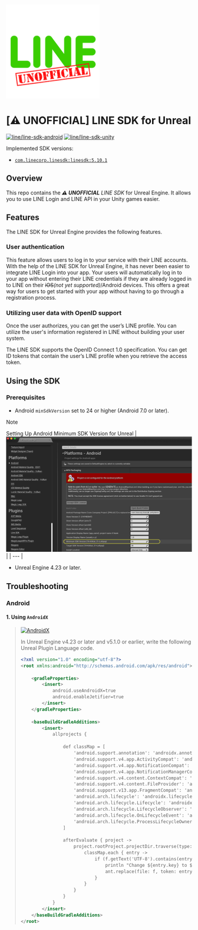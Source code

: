 <img src="document/image/UNOFFICIAL_Line_SDK_icon.png"  width="254">   

# [⚠️ UNOFFICIAL] LINE SDK for Unreal

[![line/line-sdk-android](https://img.shields.io/badge/GitHub-line/line--sdk--android-51A687?logo=github&logoColor=white)](https://github.com/line/line-sdk-android)
[![line/line-sdk-unity](https://img.shields.io/badge/GitHub-line/line--sdk--unity-51A687?logo=github&logoColor=white)](https://github.com/line/line-sdk-unity)

Implemented SDK versions:

- [`com.linecorp.linesdk:linesdk:5.10.1`](https://mvnrepository.com/artifact/com.linecorp.linesdk/linesdk/5.10.1)

## Overview

This repo contains the _**⚠️ UNOFFICIAL** LINE SDK_ for Unreal Engine. It allows you to use LINE Login and LINE API in your Unity games easier.

## Features

The LINE SDK for Unreal Engine provides the following features.

### User authentication

This feature allows users to log in to your service with their LINE accounts. With the help of the LINE SDK for Unreal Engine, it has never been easier to integrate LINE Login into your app. Your users will automatically log in to your app without entering their LINE credentials if they are already logged in to LINE on their <del>iOS</del>_(not yet supported)_/Android devices. This offers a great way for users to get started with your app without having to go through a registration process.

### Utilizing user data with OpenID support

Once the user authorizes, you can get the user’s LINE profile. You can utilize the user's information registered in LINE without building your user system.

The LINE SDK supports the OpenID Connect 1.0 specification. You can get ID tokens that contain the user’s LINE profile when you retrieve the access token.

## Using the SDK

### Prerequisites

* Android `minSdkVersion` set to 24 or higher (Android 7.0 or later).

> [!NOTE]
> Setting Up Android Minimum SDK Version for Unreal
> | <img src="document/image/readme_minSdkVersion_24.png"  width="650"> |
> | --- |

* Unreal Engine 4.23 or later.

## Troubleshooting

### Android

#### 1. Using `AndroidX`

>  [![AndroidX](https://img.shields.io/badge/Android_Developers-AndroidX_overview-a4c639?logo=android&logoColor=white&style=for-the-badge)](https://developer.android.com/jetpack/androidx)
> 
> In Unreal Engine v4.23 or later and v5.1.0 or earlier, write the following Unreal Plugin Language code.
> 
> ```xml
> <?xml version="1.0" encoding="utf-8"?>
> <root xmlns:android="http://schemas.android.com/apk/res/android">
> 
>     <gradleProperties>
>         <insert>
>             android.useAndroidX=true
>             android.enableJetifier=true
>         </insert>
>     </gradleProperties>
> 
>     <baseBuildGradleAdditions>
>         <insert>
>             allprojects {
> 
>                 def classMap = [
>                     'android.support.annotation': 'androidx.annotation',
>                     'android.support.v4.app.ActivityCompat': 'androidx.core.app.ActivityCompat',
>                     'android.support.v4.app.NotificationCompat': 'androidx.core.app.NotificationCompat',
>                     'android.support.v4.app.NotificationManagerCompat': 'androidx.core.app.NotificationManagerCompat',
>                     'android.support.v4.content.ContextCompat': 'androidx.core.content.ContextCompat',
>                     'android.support.v4.content.FileProvider': 'androidx.core.content.FileProvider',
>                     'android.support.v13.app.FragmentCompat': 'androidx.legacy.app.FragmentCompat',
>                     'android.arch.lifecycle': 'androidx.lifecycle',
>                     'android.arch.lifecycle.Lifecycle': 'androidx.lifecycle.Lifecycle',
>                     'android.arch.lifecycle.LifecycleObserver': 'androidx.lifecycle.LifecycleObserver',
>                     'android.arch.lifecycle.OnLifecycleEvent': 'androidx.lifecycle.OnLifecycleEvent',
>                     'android.arch.lifecycle.ProcessLifecycleOwner': 'androidx.lifecycle.ProcessLifecycleOwner',
>                 ]
>     
>                 afterEvaluate { project ->
>                     project.rootProject.projectDir.traverse(type: groovy.io.FileType.FILES, nameFilter: ~/.*\.java$/) { f ->
>                         classMap.each { entry ->
>                             if (f.getText('UTF-8').contains(entry.key)) {
>                                 println "Change ${entry.key} to ${entry.value} in file ${f}"
>                                 ant.replace(file: f, token: entry.key, value: entry.value)
>                             }
>                         }
>                     }
>                 }
>             }
>         </insert>
>     </baseBuildGradleAdditions>
> </root>
> ```
